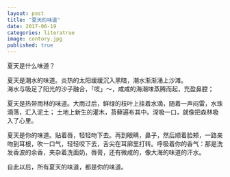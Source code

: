 ```yaml
---
layout: post
title: "夏天的味道"
date: 2017-06-19
categories: literatrue
image: contory.jpg
published: true
---
```


夏天是什么味道？  

夏天是潮水的味道。炎热的太阳缓缓沉入黑暗，潮水渐渐涌上沙滩。  
海水与吸足了阳光的沙子融合，「吱」～，咸咸的海潮味蒸腾而起，充盈鼻腔；

夏天是热带雨林的味道。大雨过后，鲜绿的枝叶上挂着水滴，随着一声闷雷，水珠滴落，汇入泥土；
土地上新生的灌木，苔藓遍布其中。深吸一口，就像把森林吸入了心里。

夏天是你的味道。贴着唇，轻轻吻下去。再到眼睛，鼻子，然后顺着脸颊，一路亲吻到耳根，吹一口气，轻轻咬下去，舌尖在耳廓里打转。呼吸着你的香气：那是洗发香波的余香，夹杂着洗面奶，唇膏，还有微咸的，像大海的味道的汗水。

自此以后，所有夏天的味道，都是你的味道。


